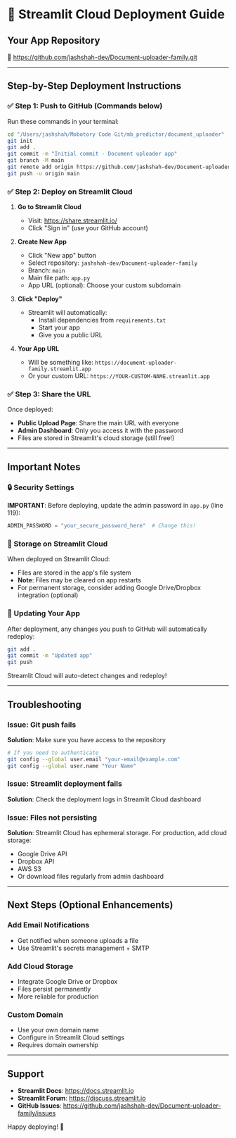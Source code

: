 # 🚀 Streamlit Cloud Deployment Guide

## Your App Repository
🔗 https://github.com/jashshah-dev/Document-uploader-family.git

---

## Step-by-Step Deployment Instructions

### ✅ Step 1: Push to GitHub (Commands below)

Run these commands in your terminal:

```bash
cd "/Users/jashshah/Mobotory Code Git/mb_predictor/document_uploader"
git init
git add .
git commit -m "Initial commit - Document uploader app"
git branch -M main
git remote add origin https://github.com/jashshah-dev/Document-uploader-family.git
git push -u origin main
```

### ✅ Step 2: Deploy on Streamlit Cloud

1. **Go to Streamlit Cloud**
   - Visit: https://share.streamlit.io/
   - Click "Sign in" (use your GitHub account)

2. **Create New App**
   - Click "New app" button
   - Select repository: `jashshah-dev/Document-uploader-family`
   - Branch: `main`
   - Main file path: `app.py`
   - App URL (optional): Choose your custom subdomain

3. **Click "Deploy"**
   - Streamlit will automatically:
     - Install dependencies from `requirements.txt`
     - Start your app
     - Give you a public URL

4. **Your App URL**
   - Will be something like: `https://document-uploader-family.streamlit.app`
   - Or your custom URL: `https://YOUR-CUSTOM-NAME.streamlit.app`

### ✅ Step 3: Share the URL

Once deployed:
- **Public Upload Page**: Share the main URL with everyone
- **Admin Dashboard**: Only you access it with the password
- Files are stored in Streamlit's cloud storage (still free!)

---

## Important Notes

### 🔒 Security Settings

**IMPORTANT**: Before deploying, update the admin password in `app.py` (line 119):

```python
ADMIN_PASSWORD = "your_secure_password_here"  # Change this!
```

### 💾 Storage on Streamlit Cloud

When deployed on Streamlit Cloud:
- Files are stored in the app's file system
- **Note**: Files may be cleared on app restarts
- For permanent storage, consider adding Google Drive/Dropbox integration (optional)

### 🔄 Updating Your App

After deployment, any changes you push to GitHub will automatically redeploy:

```bash
git add .
git commit -m "Updated app"
git push
```

Streamlit Cloud will auto-detect changes and redeploy!

---

## Troubleshooting

### Issue: Git push fails
**Solution**: Make sure you have access to the repository
```bash
# If you need to authenticate
git config --global user.email "your-email@example.com"
git config --global user.name "Your Name"
```

### Issue: Streamlit deployment fails
**Solution**: Check the deployment logs in Streamlit Cloud dashboard

### Issue: Files not persisting
**Solution**: Streamlit Cloud has ephemeral storage. For production, add cloud storage:
- Google Drive API
- Dropbox API
- AWS S3
- Or download files regularly from admin dashboard

---

## Next Steps (Optional Enhancements)

### Add Email Notifications
- Get notified when someone uploads a file
- Use Streamlit's secrets management + SMTP

### Add Cloud Storage
- Integrate Google Drive or Dropbox
- Files persist permanently
- More reliable for production

### Custom Domain
- Use your own domain name
- Configure in Streamlit Cloud settings
- Requires domain ownership

---

## Support

- **Streamlit Docs**: https://docs.streamlit.io
- **Streamlit Forum**: https://discuss.streamlit.io
- **GitHub Issues**: https://github.com/jashshah-dev/Document-uploader-family/issues

Happy deploying! 🎉

